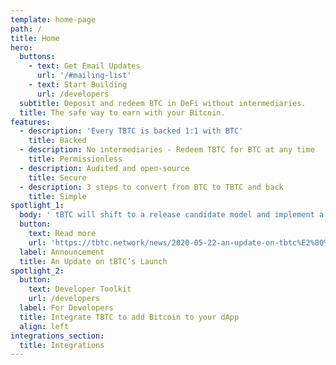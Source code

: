 ```yaml
---
template: home-page
path: /
title: Home
hero:
  buttons:
    - text: Get Email Updates
      url: '/#mailing-list'
    - text: Start Building
      url: /developers
  subtitle: Deposit and redeem BTC in DeFi without intermediaries.
  title: The safe way to earn with your Bitcoin.
features:
  - description: 'Every TBTC is backed 1:1 with BTC'
    title: Backed
  - description: No intermediaries - Redeem TBTC for BTC at any time
    title: Permissionless
  - description: Audited and open-source
    title: Secure
  - description: 3 steps to convert from BTC to TBTC and back
    title: Simple
spotlight_1:
  body: ' tBTC will shift to a release candidate model and implement a graduated supply cap. Expanded security measures include further audits and a 10x bug bounty.'
  button:
    text: Read more
    url: 'https://tbtc.network/news/2020-05-22-an-update-on-tbtc%E2%80%99s-launch/'
  label: Announcement
  title: An Update on tBTC’s Launch
spotlight_2:
  button:
    text: Developer Toolkit
    url: /developers
  label: For Developers
  title: Integrate TBTC to add Bitcoin to your dApp
  align: left
integrations_section:
  title: Integrations
---
```



